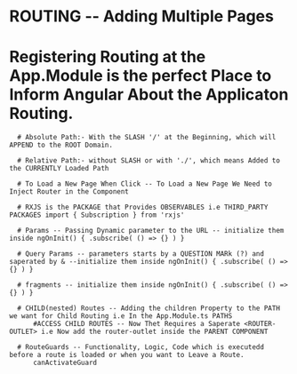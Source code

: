 # ROUTING -- Adding Multiple Pages

   # Registering Routing at the App.Module is the perfect Place to Inform Angular About the Applicaton Routing.

      # Absolute Path:- With the SLASH '/' at the Beginning, which will APPEND to the ROOT Domain.

      # Relative Path:- without SLASH or with './', which means Added to the CURRENTLY Loaded Path

      # To Load a New Page When Click -- To Load a New Page We Need to Inject Router in the Component

      # RXJS is the PACKAGE that Provides OBSERVABLES i.e THIRD_PARTY PACKAGES import { Subscription } from 'rxjs'

      # Params -- Passing Dynamic parameter to the URL -- initialize them inside ngOnInit() { .subscribe( () => {} ) }

      # Query Params -- parameters starts by a QUESTION MARk (?) and saperated by & --initialize them inside ngOnInit() { .subscribe( () => {} ) }

      # fragments -- initialize them inside ngOnInit() { .subscribe( () => {} ) }

      # CHILD(nested) Routes -- Adding the children Property to the PATH we want for Child Routing i.e In the App.Module.ts PATHS
          #ACCESS CHILD ROUTES -- Now Thet Requires a Saperate <ROUTER-OUTLET> i.e Now add the router-outlet inside the PARENT COMPONENT

      # RouteGuards -- Functionality, Logic, Code which is executedd before a route is loaded or when you want to Leave a Route.
          canActivateGuard 